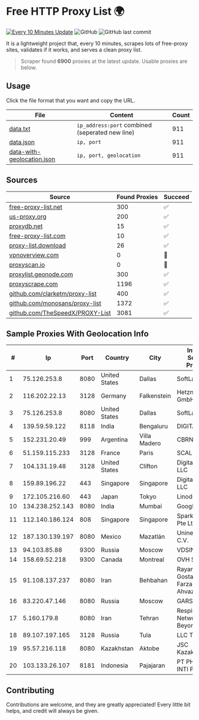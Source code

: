 
# Free HTTP Proxy List 🌍

[![Every 10 Minutes Update](https://github.com/mertguvencli/http-proxy-list/actions/workflows/main.yml/badge.svg?branch=main)](https://github.com/mertguvencli/http-proxy-list/actions/workflows/main.yml)
![GitHub](https://img.shields.io/github/license/mertguvencli/http-proxy-list)
![GitHub last commit](https://img.shields.io/github/last-commit/mertguvencli/http-proxy-list)

It is a lightweight project that, every 10 minutes, scrapes lots of free-proxy sites, validates if it works, and serves a clean proxy list.


> Scraper found **6900** proxies at the latest update. Usable proxies are below.

## Usage

Click the file format that you want and copy the URL.


|File|Content|Count|
|----|-------|-----|
|[data.txt](https://raw.githubusercontent.com/mertguvencli/http-proxy-list/main/proxy-list/data.txt)|`ip_address:port` combined (seperated new line)|911|
|[data.json](https://raw.githubusercontent.com/mertguvencli/http-proxy-list/main/proxy-list/data.json)|`ip, port`|911|
|[data-with-geolocation.json](https://raw.githubusercontent.com/mertguvencli/http-proxy-list/main/proxy-list/data-with-geolocation.json)|`ip, port, geolocation`|911|

## Sources

|Source|Found Proxies|Succeed|
|------|-------------|-------|
|[free-proxy-list.net](https://free-proxy-list.net)|300|✅|
|[us-proxy.org](https://www.us-proxy.org)|200|✅|
|[proxydb.net](http://proxydb.net)|15|✅|
|[free-proxy-list.com](https://free-proxy-list.com/?page=&port=&type%5B%5D=http&type%5B%5D=https&up_time=0&search=Search)|10|✅|
|[proxy-list.download](https://www.proxy-list.download/HTTP)|26|✅|
|[vpnoverview.com](https://vpnoverview.com/privacy/anonymous-browsing/free-proxy-servers)|0|🚫|
|[proxyscan.io](https://www.proxyscan.io)|0|🚫|
|[proxylist.geonode.com](https://proxylist.geonode.com/api/proxy-list?limit=300&page=1&sort_by=lastChecked&sort_type=desc&protocols=http,https)|300|✅|
|[proxyscrape.com](https://api.proxyscrape.com/v2/?request=displayproxies&protocol=http&timeout=10000&country=all&ssl=all&anonymity=all)|1196|✅|
|[github.com/clarketm/proxy-list](https://raw.githubusercontent.com/clarketm/proxy-list/master/proxy-list-raw.txt)|400|✅|
|[github.com/monosans/proxy-list](https://raw.githubusercontent.com/monosans/proxy-list/main/proxies/http.txt)|1372|✅|
|[github.com/TheSpeedX/PROXY-List](https://raw.githubusercontent.com/TheSpeedX/PROXY-List/master/http.txt)|3081|✅|


## Sample Proxies With Geolocation Info

|#|Ip|Port|Country|City|Internet Service Provider|
|-|--|----|-------|----|-------------------------|
|1|75.126.253.8|8080|United States|Dallas|SoftLayer|
|2|116.202.22.13|3128|Germany|Falkenstein|Hetzner Online GmbH|
|3|75.126.253.8|8080|United States|Dallas|SoftLayer|
|4|139.59.59.122|8118|India|Bengaluru|DIGITALOCEAN|
|5|152.231.20.49|999|Argentina|Villa Madero|CBRNET|
|6|51.159.115.233|3128|France|Paris|SCALEWAY|
|7|104.131.19.48|3128|United States|Clifton|DigitalOcean, LLC|
|8|159.89.196.22|443|Singapore|Singapore|DigitalOcean, LLC|
|9|172.105.216.60|443|Japan|Tokyo|Linode, LLC|
|10|134.238.252.143|8080|India|Mumbai|Google LLC|
|11|112.140.186.124|808|Singapore|Singapore|Sparkstation Pte Ltd|
|12|187.130.139.197|8080|Mexico|Mazatlán|Uninet S.A. de C.V.|
|13|94.103.85.88|9300|Russia|Moscow|VDSINA|
|14|158.69.52.218|9300|Canada|Montreal|OVH SAS|
|15|91.108.137.237|8080|Iran|Behbahan|Rayaneh Gostar Farzanegan Ahvaz LTD|
|16|83.220.47.146|8080|Russia|Moscow|GARS|
|17|5.160.179.8|8080|Iran|Tehran|Respina Networks & Beyond PJSC|
|18|89.107.197.165|3128|Russia|Tula|LLC TK Altair|
|19|95.57.216.118|8080|Kazakhstan|Aktobe|JSC Kazakhtelecom|
|20|103.133.26.107|8181|Indonesia|Pajajaran|PT PHATRIA INTI PERSADA|



## Contributing

Contributions are welcome, and they are greatly appreciated! Every
little bit helps, and credit will always be given.

